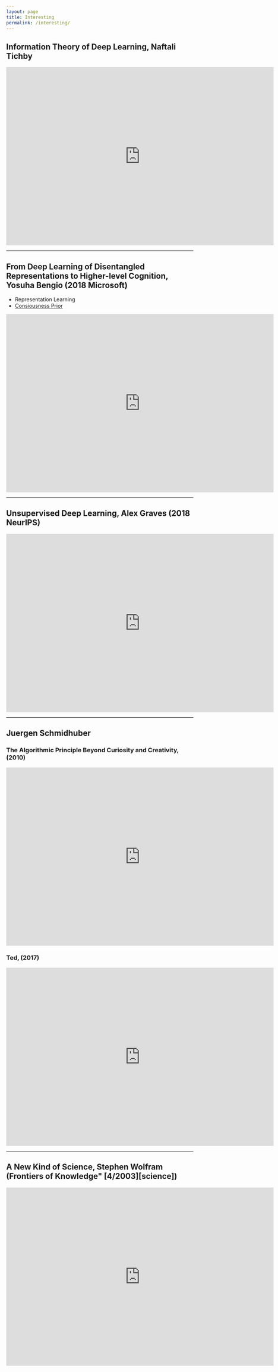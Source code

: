 ```yaml
---
layout: page
title: Interesting
permalink: /interesting/
---
```


## Information Theory of Deep Learning, Naftali Tichby
<iframe width="720" height="480" src="https://www.youtube.com/embed/FSfN2K3tnJU" frameborder="0" allow="accelerometer; autoplay; encrypted-media; gyroscope; picture-in-picture" allowfullscreen></iframe>

---

## From Deep Learning of Disentangled Representations to Higher-level Cognition, Yosuha Bengio (2018 Microsoft)
- Representation Learning
- [Consiousness Prior](https://arxiv.org/pdf/1709.08568.pdf)

<iframe width="720" height="480" src="https://www.youtube.com/embed/Yr1mOzC93xs" frameborder="0" allow="accelerometer; autoplay; encrypted-media; gyroscope; picture-in-picture" allowfullscreen></iframe>

---
## Unsupervised Deep Learning, Alex Graves (2018 NeurIPS)
<iframe width="720" height="480" src="https://www.youtube.com/embed/3RVGrz7MjMg?list=PLWtpIift91Avv87L8iR_iYL3jinE6h9h0" frameborder="0" allow="accelerometer; autoplay; encrypted-media; gyroscope; picture-in-picture" allowfullscreen></iframe>

---
## Juergen Schmidhuber

### The Algorithmic Principle Beyond Curiosity and Creativity, (2010)
<iframe width="720" height="480" src="https://www.youtube.com/embed/h7F5sCLIbKQ" frameborder="0" allow="accelerometer; autoplay; encrypted-media; gyroscope; picture-in-picture" allowfullscreen></iframe>

### Ted, (2017)
<iframe width="720" height="480" src="https://www.youtube.com/embed/-Y7PLaxXUrs" frameborder="0" allow="accelerometer; autoplay; encrypted-media; gyroscope; picture-in-picture" allowfullscreen></iframe>

---
## A New Kind of Science, Stephen Wolfram (Frontiers of Knowledge" [4/2003][science])
<iframe width="720" height="480" src="https://www.youtube.com/embed/_eC14GonZnU?list=PLWtpIift91Avv87L8iR_iYL3jinE6h9h0" frameborder="0" allow="accelerometer; autoplay; encrypted-media; gyroscope; picture-in-picture" allowfullscreen></iframe>
